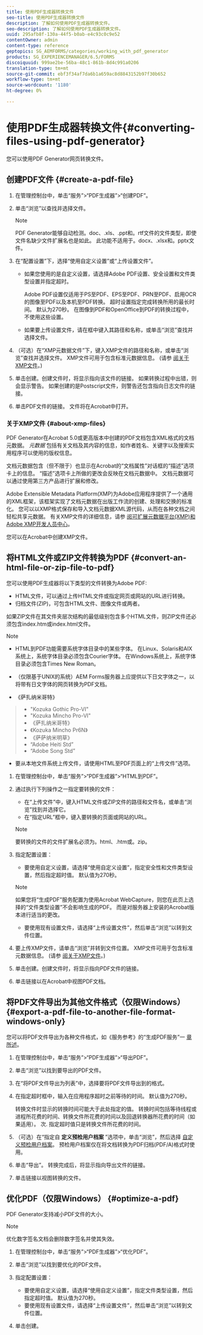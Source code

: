 ```yaml
---
title: 使用PDF生成器转换文件
seo-title: 使用PDF生成器转换文件
description: 了解如何使用PDF生成器转换文件。
seo-description: 了解如何使用PDF生成器转换文件。
uuid: 295afb8f-130a-44f5-b0ab-e4c93c0c9e52
contentOwner: admin
content-type: reference
geptopics: SG_AEMFORMS/categories/working_with_pdf_generator
products: SG_EXPERIENCEMANAGER/6.5/FORMS
discoiquuid: 999ae2be-56ba-48c1-861b-8d4c991a0206
translation-type: tm+mt
source-git-commit: ebf3f34af7da6b1a659ac8d8843152b97f30b652
workflow-type: tm+mt
source-wordcount: '1180'
ht-degree: 0%

---
```



# 使用PDF生成器转换文件{#converting-files-using-pdf-generator}

您可以使用PDF Generator网页转换文件。

## 创建PDF文件 {#create-a-pdf-file}

1. 在管理控制台中，单击“服务”>“PDF生成器”>“创建PDF”。
1. 单击“浏览”以查找并选择文件。

   >[!NOTE]
   >
   >PDF Generator能够自动检测。doc、.xls、.ppt和。rtf文件的文件类型，即使文件名缺少文件扩展名也是如此。 此功能不适用于。docx、.xlsx和。pptx文件。

1. 在“配置设置”下，选择“使用自定义设置”或“上传设置文件”。

   * 如果您使用的是自定义设置，请选择Adobe PDF设置、安全设置和文件类型设置并指定超时。

      Adobe PDF设置仅适用于PS至PDF、EPS至PDF、PRN至PDF、启用OCR的图像至PDF以及本机至PDF转换。 超时设置指定完成转换所用的最长时间。 默认为270秒。 在图像到PDF和OpenOffice到PDF的转换过程中，不使用这些设置。

   * 如果要上传设置文件，请在框中键入其路径和名称，或单击“浏览”查找并选择文件。

1. （可选）在“XMP元数据文件”下，键入XMP文件的路径和名称，或单击“浏览”查找并选择文件。 XMP文件可用于包含标准元数据信息。 (请参 [阅关于XMP文件](converting-files-using-pdf-generator.md#about-xmp-files)。)
1. 单击创建。创建文件时，将显示指向该文件的链接。 如果转换过程中出错，则会显示警告。 如果创建的是Postscript文件，则警告还包含指向日志文件的链接。
1. 单击PDF文件的链接。 文件将在Acrobat中打开。

### 关于XMP文件 {#about-xmp-files}

PDF Generator在Acrobat 5.0或更高版本中创建的PDF文档包含XML格式的文档元数据。 *元数据* 包括有关文档及其内容的信息，如作者姓名、关键字以及搜索实用程序可以使用的版权信息。

文档元数据包含（但不限于）也显示在Acrobat的“文档属性”对话框的“描述”选项卡上的信息。 “描述”选项卡上所做的更改会反映在文档元数据中。 文档元数据可以通过使用第三方产品进行扩展和修改。

Adobe Extensible Metadata Platform(XMP)为Adobe应用程序提供了一个通用的XML框架，该框架实现了文档元数据在出版工作流的创建、处理和交换的标准化。 您可以以XMP格式保存和导入文档元数据XML源代码，从而在各种文档之间轻松共享元数据。 有关XMP文件的详细信息，请参 [阅可扩展元数据平台(XMP)](https://www.adobe.com/products/xmp/)[和Adobe XMP开发人员中心](https://www.adobe.com/devnet/xmp.html)。

您可以在Acrobat中创建XMP文件。

## 将HTML文件或ZIP文件转换为PDF {#convert-an-html-file-or-zip-file-to-pdf}

您可以使用PDF生成器将以下类型的文件转换为Adobe PDF:

* HTML文件，可以通过上传HTML文件或指定网页或网站的URL进行转换。
* 归档文件(ZIP)，可包含HTML文件、图像文件或两者。

如果ZIP文件在其文件夹层次结构的最低级别包含多个HTML文件，则ZIP文件还必须包含index.htm或index.html文件。

>[!NOTE]
>
>* HTML到PDF功能需要系统字体目录中的某些字体。 在Linux、Solaris和AIX系统上，系统字体目录必须包含Courier字体。 在Windows系统上，系统字体目录必须包含Times New Roman。
   >
   >
* （仅限基于UNIX的系统）AEM Forms服务器上应提供以下日文字体之一，以将带有日文字体的网页转换为PDF文档。
   >
   >  
* 《萨扎纳米哥特》
>  * &quot;Kozuka Gothic Pro-VI&quot;
>  * &quot;Kozuka Mincho Pro-VI&quot;
>  * 《萨扎纳米哥特》
>  * 《Kozuka Mincho Pr6N》
>  * 《萨萨纳米明草》
>  * “Adobe Heiti Std”
>  * “Adobe Song Std”

   >
   >
* 要从本地文件系统上传文件，请使用HTML至PDF页面上的“上传文件”选项。


1. 在管理控制台中，单击“服务”>“PDF生成器”>“HTML到PDF”。
1. 通过执行下列操作之一指定要转换的文件：

   * 在“上传文件”中，键入HTML文件或ZIP文件的路径和文件名，或单击“浏览”找到并选择它。
   * 在“指定URL”框中，键入要转换的页面或网站的URL。

   >[!NOTE]
   >
   >要转换的文件的文件扩展名必须为。html、.htm或。zip。

1. 指定配置设置：

   * 要使用自定义设置，请选择“使用自定义设置”，指定安全性和文件类型设置，然后指定超时值。 默认值为270秒。
   >[!NOTE]
   >
   >如果您将“生成PDF”服务配置为使用Acrobat WebCapture，则您在此页上选择的“文件类型设置”不会影响生成的PDF。 而是对服务器上安装的Acrobat版本进行适当的更改。

   * 要使用现有设置文件，请选择“上传设置文件”，然后单击“浏览”以转到文件位置。


1. 要上传XMP文件，请单击“浏览”并转到文件位置。 XMP文件可用于包含标准元数据信息。 (请参 [阅关于XMP文件](converting-files-using-pdf-generator.md#about-xmp-files)。)
1. 单击创建。创建文件时，将显示指向PDF文件的链接。
1. 单击链接以在Acrobat中视图PDF文档。

## 将PDF文件导出为其他文件格式（仅限Windows） {#export-a-pdf-file-to-another-file-format-windows-only}

您可以将PDF文件导出为各种文件格式，如《服务参考》的“生成PDF服务”一 [章所述](https://www.adobe.com/go/learn_aemforms_services_63)。

1. 在管理控制台中，单击“服务”>“PDF生成器”>“导出PDF”。
1. 单击“浏览”以找到要导出的PDF文件。
1. 在“将PDF文件导出为列表”中，选择要将PDF文件导出到的格式。
1. 在指定超时框中，输入在应用程序超时之前等待的时间。 默认值为270秒。

   转换文件时显示的转换时间可能大于此处指定的值。 转换时间包括等待线程或进程所花费的时间、转换文件所花费的时间以及回退转换器所花费的时间（如果适用）。 次. 指定超时值只是转换文件所花费的时间。

1. （可选）在“指定自 **定义预检用户档案** ”选项中，单击“浏览”，然后选择 [自定义预检用户档案](https://helpx.adobe.com/acrobat/using/preflight-profiles-acrobat-pro.html)。 预检用户档案仅在将文档转换为PDF归档(PDF/A)格式时使用。
1. 单击“导出”。 转换完成后，将显示指向导出文件的链接。
1. 单击链接以视图转换的文件。

## 优化PDF（仅限Windows） {#optimize-a-pdf}

PDF Generator支持减小PDF文件的大小。

>[!NOTE]
>
>优化数字签名文档会删除数字签名并使其失效。

1. 在管理控制台中，单击“服务”>“PDF生成器”>“优化PDF”。
1. 单击“浏览”以找到要优化的PDF文件。
1. 指定配置设置：

   * 要使用自定义设置，请选择“使用自定义设置”，指定文件类型设置，然后指定超时值。 默认值为270秒。
   * 要使用现有设置文件，请选择“上传设置文件”，然后单击“浏览”以转到文件位置。

1. 单击创建。

